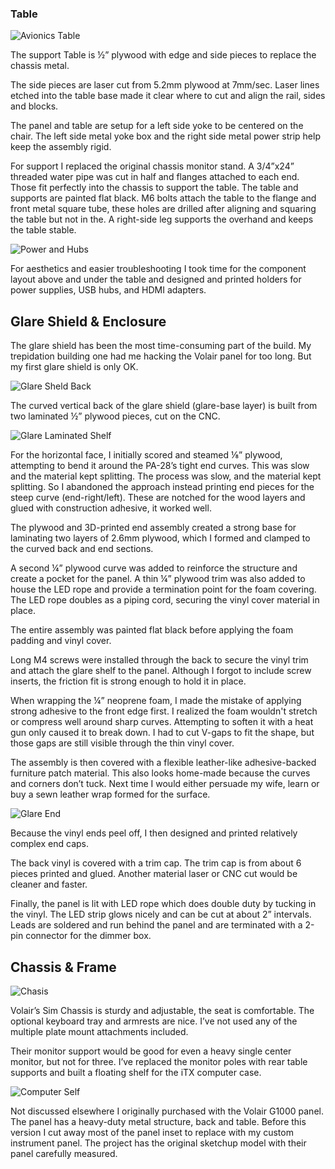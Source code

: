 

### Table

![Avionics Table](images/table.jpg)

The support Table is ½” plywood with edge and side pieces to replace the chassis metal. 

The side pieces are laser cut from 5.2mm plywood at 7mm/sec.  Laser lines etched into the table base made it clear where to cut and align the rail, sides and blocks.

The panel and table are setup for a left side yoke to be centered on the chair. The left side metal yoke box and the right side metal power strip help keep the assembly rigid. 

For support I replaced the original chassis monitor stand.  A 3/4”x24” threaded water pipe was cut in half and flanges attached to each end.  Those fit perfectly into the chassis to support the table.  The table and supports are painted flat black.  M6 bolts attach the table to the flange and front metal square tube, these holes are drilled after aligning and squaring the table but not in the.  A right-side leg supports the overhand and keeps the table stable.

![Power and Hubs](images/power-hubs.jpg)

For aesthetics and easier troubleshooting I took time for the component layout above and under the table and designed and printed holders for power supplies, USB hubs, and HDMI adapters.

## Glare Shield & Enclosure

The glare shield has been the most time-consuming part of the build. My trepidation building one had me hacking the Volair panel for too long. But my first glare shield is only OK.

![Glare Sheld Back](images/glare-back-end.jpg)

The curved vertical back of the glare shield (glare-base layer) is built from two laminated ½” plywood pieces, cut on the CNC. 

![Glare Laminated Shelf](images/glare-laminate.jpg)

For the horizontal face, I initially scored and steamed ⅛” plywood, attempting to bend it around the PA-28’s tight end curves.  This was slow and the material kept splitting. The process was slow, and the material kept splitting.  So I abandoned the approach instead printing end pieces for the steep curve (end-right/left). These are notched for the wood layers and glued with construction adhesive, it worked well.  

The plywood and 3D-printed end assembly created a strong base for laminating two layers of 2.6mm plywood, which I formed and clamped to the curved back and end sections.

A second ¼” plywood curve was added to reinforce the structure and create a pocket for the panel. A thin ¼” plywood trim was also added to house the LED rope and provide a termination point for the foam covering. The LED rope doubles as a piping cord, securing the vinyl cover material in place.

The entire assembly was painted flat black before applying the foam padding and vinyl cover.

Long M4 screws were installed through the back to secure the vinyl trim and attach the glare shelf to the panel. Although I forgot to include screw inserts, the friction fit is strong enough to hold it in place.

When wrapping the ¼” neoprene foam, I made the mistake of applying strong adhesive to the front edge first. I realized the foam wouldn't stretch or compress well around sharp curves. Attempting to soften it with a heat gun only caused it to break down. I had to cut V-gaps to fit the shape, but those gaps are still visible through the thin vinyl cover.

The assembly is then covered with a flexible leather-like adhesive-backed furniture patch material.  This also looks home-made because the curves and corners don’t tuck.  Next time I would either persuade my wife, learn or buy a sewn leather wrap formed for the surface.

![Glare End](images/glare-right.jpg)

Because the vinyl ends peel off, I then designed and printed relatively complex end caps.  

The back vinyl is covered with a trim cap.  The trim cap is from about 6 pieces printed and glued.  Another material laser or CNC cut would be cleaner and faster.

Finally, the panel is lit with LED rope which does double duty by tucking in the vinyl.  The LED strip glows nicely and can be cut at about 2” intervals.  Leads are soldered and run behind the panel and are terminated with a 2-pin connector for the dimmer box.

## Chassis & Frame
![Chasis](images/volair-chasis.jpg)

Volair’s Sim Chassis is sturdy and adjustable, the seat is comfortable.   The optional keyboard tray and armrests are nice.  I’ve not used any of the multiple plate mount attachments included.  

Their monitor support would be good for even a heavy single center monitor, but not for three.  I’ve replaced the monitor poles with rear table supports and built a floating shelf for the iTX computer case.

![Computer Self](images/computer-shelf.jpg)

Not discussed elsewhere I originally purchased with the Volair G1000 panel.  The panel has a heavy-duty metal structure, back and table.  Before this version I cut away most of the panel inset to replace with my custom instrument panel.  The project has the original sketchup model with their panel carefully measured.
